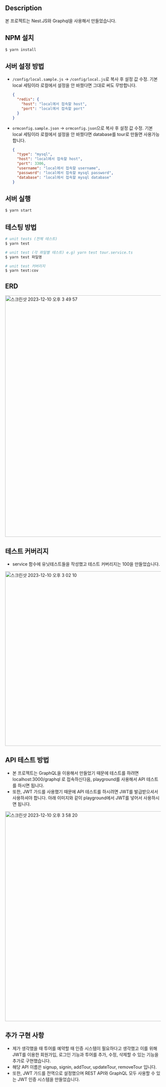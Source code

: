 ## Description

본 프로젝트는 Nest.JS와 Graphql을 사용해서 만들었습니다.

## NPM 설치

```bash
$ yarn install
```

## 서버 설정 방법

- `/config/local.sample.js` -> `/config/local.js`로 복사 후 설정 값 수정. 기본 local 세팅이라 로컬에서 설정을 안 바꿨다면 그대로 써도 무방합니다.

  ```json
  {
    "redis": {
      "host": "local에서 접속할 host",
      "port": "local에서 접속할 port"
    }
  }
  ```

- `ormconfig.sample.json` -> `ormconfig.json`으로 복사 후 설정 값 수정. 기본 local 세팅이라 로컬에서 설정을 안 바꿨다면 database를 tour로 만들면 사용가능합니다.

  ```json
  {
    "type": "mysql",
    "host": "local에서 접속할 host",
    "port": 3306,
    "username": "local에서 접속할 username",
    "password": "local에서 접속할 mysql password",
    "database": "local에서 접속할 mysql database"
  }
  ```

## 서버 실행

```bash
$ yarn start
```

## 테스팅 방법

```bash
# unit tests (전체 테스트)
$ yarn test

# unit test (각 파일별 테스트) e.g) yarn test tour.service.ts
$ yarn test 파일명

# unit test 커버리지
$ yarn test:cov
```

## ERD

<img width="779" alt="스크린샷 2023-12-10 오후 3 49 57" src="https://github.com/dhyunkim/tour-server/assets/74766032/38e5e393-085e-4762-afc5-70c58dba6fa5">

## 테스트 커버리지

- service 함수에 유닛테스트들을 작성했고 테스트 커버리지는 100을 만들었습니다.

<img width="563" alt="스크린샷 2023-12-10 오후 3 02 10" src="https://github.com/dhyunkim/tour-server/assets/74766032/13371987-2158-428e-b198-691eea5e3b67">

## API 테스트 방법

- 본 프로젝트는 GraphQL을 이용해서 만들었기 때문에 테스트를 하려면 localhost:3000/graphql 로 접속하신다음, playground를 사용해서 API 테스트를 하시면 됩니다.
- 또한, JWT 가드를 사용했기 때문에 API 테스트를 하시려면 JWT를 발급받으셔서 사용하셔야 합니다. 아래 이미지와 같이 playground에서 JWT를 넣어서 사용하시면 됩니다.

<img width="677" alt="스크린샷 2023-12-10 오후 3 58 20" src="https://github.com/dhyunkim/tour-server/assets/74766032/e462dfc5-b5c0-4414-8819-afdbfbe62595">

## 추가 구현 사항

- 제가 생각했을 때 투어를 예약할 때 인증 시스템이 필요하다고 생각했고 이를 위해 JWT를 이용한 회원가입, 로그인 기능과 투어를 추가, 수정, 삭제할 수 있는 기능을 추가로 구현했습니다.
- 해당 API 이름은 signup, signin, addTour, updateTour, removeTour 입니다.
- 또한, JWT 가드를 전역으로 설정했으며 REST API와 GraphQL 모두 사용할 수 있는 JWT 인증 시스템을 만들었습니다.
